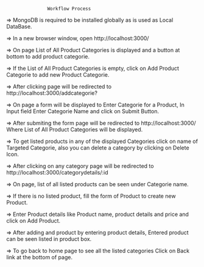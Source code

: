                    Workflow Process

=> MongoDB is required to be installed globally as is used as Local DataBase.

=> In a new browser window, open http://localhost:3000/

=> On page List of All Product Categories is displayed and a button at bottom to add product categorie.

=> If the List of All Product Categories is empty, click on Add Product Categorie to add new Product Categorie.

=> After clicking page will be redirected to http://localhost:3000/addcategorie? 

=> On page a form will be displayed to Enter Categorie for a Product, In Input field Enter Categorie Name and click on Submit Button.

=> After submiting the form page will be redirected to http://localhost:3000/  Where List of All Product Categories will be displayed.

=> To get listed products in any of the displayed Categories click on name of Targeted Categorie, also you can delete a category by clicking on Delete Icon.

=> After clicking on any category page will be redirected to http://localhost:3000/categorydetails/:id

=> On page, list of all listed products can be seen under Categorie name.

=> If there is no listed product, fill the form of Product to create new Product.

=> Enter Product details like Product name, product details and price and click on Add Product.

=> After adding and product by entering product details, Entered product can be seen listed in product box.

=> To go back to home page to see all the listed categories Click on Back link at the bottom of page.


